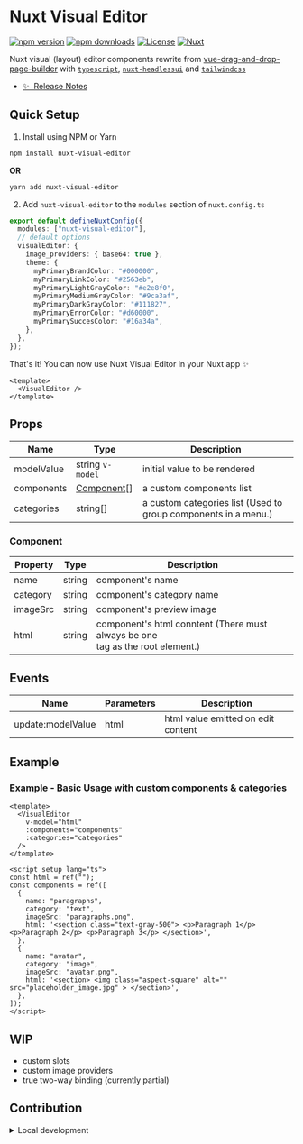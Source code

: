 <!--
Get your module up and running quickly.

Find and replace all on all files (CMD+SHIFT+F):
- Name: Nuxt Visual Editor
- Package name: nuxt-visual-editor
- Description: My new Nuxt module
-->

# Nuxt Visual Editor

[![npm version][npm-version-src]][npm-version-href]
[![npm downloads][npm-downloads-src]][npm-downloads-href]
[![License][license-src]][license-href]
[![Nuxt][nuxt-src]][nuxt-href]

Nuxt visual (layout) editor components rewrite from [vue-drag-and-drop-page-builder][ref-repo-src] with [`typescript`][typescript-src], [`nuxt-headlessui`][nuxt-headlessui-src] and [`tailwindcss`][tailwindcss-src]

- [✨ &nbsp;Release Notes](/CHANGELOG.md)
  <!-- - [🏀 Online playground](https://stackblitz.com/github/your-org/nuxt-visual-editor?file=playground%2Fapp.vue) -->
  <!-- - [📖 &nbsp;Documentation](https://example.com) -->

## Quick Setup

1. Install using NPM or Yarn

```bash
npm install nuxt-visual-editor
```

**OR**

```bash
yarn add nuxt-visual-editor
```

2. Add `nuxt-visual-editor` to the `modules` section of `nuxt.config.ts`

```typescript
export default defineNuxtConfig({
  modules: ["nuxt-visual-editor"],
  // default options
  visualEditor: {
    image_providers: { base64: true },
    theme: {
      myPrimaryBrandColor: "#000000",
      myPrimaryLinkColor: "#2563eb",
      myPrimaryLightGrayColor: "#e2e8f0",
      myPrimaryMediumGrayColor: "#9ca3af",
      myPrimaryDarkGrayColor: "#111827",
      myPrimaryErrorColor: "#d60000",
      myPrimarySuccesColor: "#16a34a",
    },
  },
});
```

That's it! You can now use Nuxt Visual Editor in your Nuxt app ✨

```vue
<template>
  <VisualEditor />
</template>
```

## Props

| Name       | Type                      | Description                                                    |
| ---------- | ------------------------- | -------------------------------------------------------------- |
| modelValue | string `v-model`          | initial value to be rendered                                   |
| components | [Component](#component)[] | a custom components list                                       |
| categories | string[]                  | a custom categories list (Used to group components in a menu.) |

### Component

| Property | Type   | Description                                                                             |
| -------- | ------ | --------------------------------------------------------------------------------------- |
| name     | string | component's name                                                                        |
| category | string | component's category name                                                               |
| imageSrc | string | component's preview image                                                               |
| html     | string | component's html conntent (There must always be one <section> tag as the root element.) |

## Events

| Name              | Parameters | Description                        |
| ----------------- | ---------- | ---------------------------------- |
| update:modelValue | html       | html value emitted on edit content |

## Example

### Example - Basic Usage with custom components & categories

```vue
<template>
  <VisualEditor
    v-model="html"
    :components="components"
    :categories="categories"
  />
</template>

<script setup lang="ts">
const html = ref("");
const components = ref([
  {
    name: "paragraphs",
    category: "text",
    imageSrc: "paragraphs.png",
    html: '<section class="text-gray-500"> <p>Paragraph 1</p> <p>Paragraph 2</p> <p>Paragraph 3</p> </section>',
  },
  {
    name: "avatar",
    category: "image",
    imageSrc: "avatar.png",
    html: '<section> <img class="aspect-square" alt="" src="placeholder_image.jpg" > </section>',
  },
]);
</script>
```

## WIP

- custom slots
- custom image providers
- true two-way binding (currently partial)

## Contribution

<details>
  <summary>Local development</summary>
  
  ```bash
  # Install dependencies
  npm install
  
  # Generate type stubs
  npm run dev:prepare
  
  # Develop with the playground
  npm run dev
  
  # Build the playground
  npm run dev:build
  
  # Run ESLint
  npm run lint
  
  # Run Vitest
  npm run test
  npm run test:watch
  
  # Release new version
  npm run release
  ```

</details>

<!-- Badges -->

[npm-version-src]: https://img.shields.io/npm/v/nuxt-visual-editor/latest.svg?style=flat&colorA=020420&colorB=00DC82
[npm-version-href]: https://npmjs.com/package/nuxt-visual-editor
[npm-downloads-src]: https://img.shields.io/npm/dm/nuxt-visual-editor.svg?style=flat&colorA=020420&colorB=00DC82
[npm-downloads-href]: https://npmjs.com/package/nuxt-visual-editor
[license-src]: https://img.shields.io/npm/l/nuxt-visual-editor.svg?style=flat&colorA=020420&colorB=00DC82
[license-href]: https://npmjs.com/package/nuxt-visual-editor
[nuxt-src]: https://img.shields.io/badge/Nuxt-020420?logo=nuxt.js
[nuxt-href]: https://nuxt.com
[ref-repo-src]: https://github.com/qaiswardag/vue-drag-and-drop-page-builder
[typescript-src]: https://www.typescriptlang.org
[nuxt-headlessui-src]: https://nuxt.com/modules/headlessui
[tailwindcss-src]: https://tailwindcss.com
